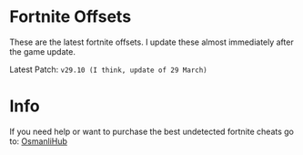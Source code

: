 # Fortnite Offsets

These are the latest fortnite offsets. I update these almost immediately after the game update.

Latest Patch: ``v29.10 (I think, update of 29 March)``

# Info
If you need help or want to purchase the best undetected fortnite cheats go to:
[OsmanliHub](https://dsc.gg/OsmanHub)
